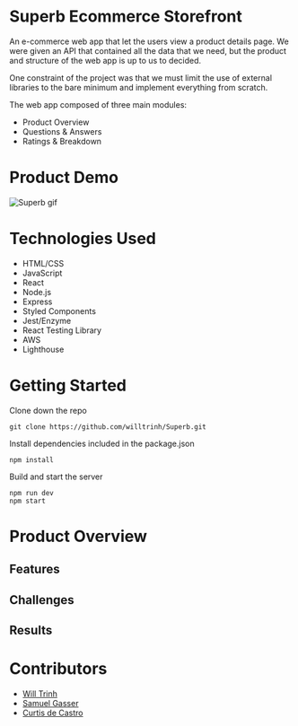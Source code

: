 # Superb Ecommerce Storefront

An e-commerce web app that let the users view a product details page. We were given an API that contained all the data that we need, but the product and structure of the web app is up to us to decided.

One constraint of the project was that we must limit the use of external libraries to the bare minimum and implement everything from scratch.

The web app composed of three main modules:

- Product Overview
- Questions & Answers
- Ratings & Breakdown

# Product Demo

![Superb gif](https://raw.githubusercontent.com/willtrinh/Superb/master/assets/Superb.gif)

# Technologies Used

- HTML/CSS
- JavaScript
- React
- Node.js
- Express
- Styled Components
- Jest/Enzyme
- React Testing Library
- AWS
- Lighthouse

# Getting Started

Clone down the repo

```
git clone https://github.com/willtrinh/Superb.git
```

Install dependencies included in the package.json

```
npm install
```

Build and start the server

```
npm run dev
npm start
```

# Product Overview

## Features

## Challenges

## Results

# Contributors

- [Will Trinh](https://github.com/willtrinh)
- [Samuel Gasser](https://github.com/sgasser94)
- [Curtis de Castro](https://github.com/CurtisDeCastro)
